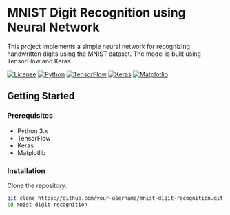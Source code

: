 # MNIST Digit Recognition using Neural Network

This project implements a simple neural network for recognizing handwritten digits using the MNIST dataset. The model is built using TensorFlow and Keras.

[![License](https://img.shields.io/badge/License-MIT-blue.svg)](LICENSE)
[![Python](https://img.shields.io/badge/Python-3.x-success.svg)](https://www.python.org/)
[![TensorFlow](https://img.shields.io/badge/TensorFlow-Latest-orange.svg)](https://www.tensorflow.org/)
[![Keras](https://img.shields.io/badge/Keras-Latest-red.svg)](https://keras.io/)
[![Matplotlib](https://img.shields.io/badge/Matplotlib-Latest-yellow.svg)](https://matplotlib.org/)

## Getting Started

### Prerequisites

- Python 3.x
- TensorFlow
- Keras
- Matplotlib

### Installation

Clone the repository:

```bash
git clone https://github.com/your-username/mnist-digit-recognition.git
cd mnist-digit-recognition
